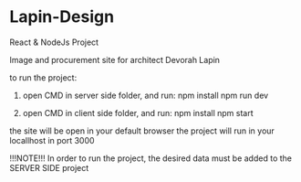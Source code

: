 # Lapin-Design
React &amp; NodeJs Project

Image and procurement site for architect Devorah Lapin

to run the project:

1. open CMD in server side folder, and run:
	npm install
	npm run dev

2. open CMD in client side folder, and run:
	npm install
	npm start

the site will be open in your default browser
the project will run in your locallhost in port 3000

!!!NOTE!!!
In order to run the project, the desired data must be added to the SERVER SIDE project
